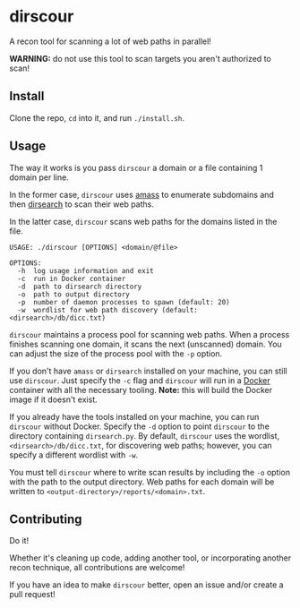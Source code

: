 # dirscour

A recon tool for scanning a lot of web paths in parallel!

**WARNING:** do not use this tool to scan targets you aren't authorized to scan!

## Install

Clone the repo, `cd` into it, and run `./install.sh`.

## Usage

The way it works is you pass `dirscour` a domain or a file containing 1 domain per line.

In the former case, `dirscour` uses [amass](https://github.com/OWASP/Amass) to enumerate subdomains and then [dirsearch](https://github.com/maurosoria/dirsearch) to scan their web paths.

In the latter case, `dirscour` scans web paths for the domains listed in the file.

```
USAGE: ./dirscour [OPTIONS] <domain/@file>

OPTIONS:
  -h  log usage information and exit
  -c  run in Docker container
  -d  path to dirsearch directory
  -o  path to output directory
  -p  number of daemon processes to spawn (default: 20)
  -w  wordlist for web path discovery (default: <dirsearch>/db/dicc.txt)
```

`dirscour` maintains a process pool for scanning web paths. When a process finishes scanning one domain, it scans the next (unscanned) domain. You can adjust the size of the process pool with the `-p` option.

If you don't have `amass` or `dirsearch` installed on your machine, you can still use `dirscour`. Just specify the `-c` flag and `dirscour` will run in a [Docker](https://docs.docker.com/get-docker/) container with all the necessary tooling. **Note:** this will build the Docker image if it doesn't exist.

If you already have the tools installed on your machine, you can run `dirscour` without Docker. Specify the `-d` option to point `dirscour` to the directory containing `dirsearch.py`. By default, `dirscour` uses the wordlist, `<dirsearch>/db/dicc.txt`, for discovering web paths; however, you can specify a different wordlist with `-w`.

You must tell `dirscour` where to write scan results by including the `-o` option with the path to the output directory. Web paths for each domain will be written to `<output-directory>/reports/<domain>.txt`.

## Contributing

Do it!

Whether it's cleaning up code, adding another tool, or incorporating another recon technique, all contributions are welcome!

If you have an idea to make `dirscour` better, open an issue and/or create a pull request!
